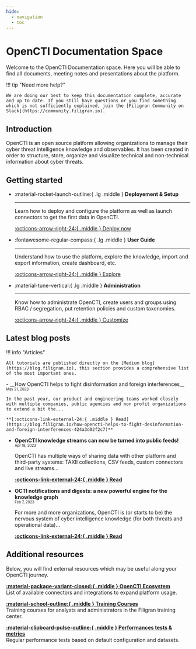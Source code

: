 ```yaml
---
hide:
  - navigation
  - toc
---
```


# OpenCTI Documentation Space

Welcome to the OpenCTI Documentation space. Here you will be able to find all documents, meeting notes and presentations about the platform.

!!! tip "Need more help?"

    We are doing our best to keep this documentation complete, accurate and up to date. If you still have questions or you find something which is not sufficiently explained, join the [Filigran Community on Slack](https://community.filigran.io).

## Introduction

OpenCTI is an open source platform allowing organizations to manage their cyber threat intelligence knowledge and observables. It has been created in order to structure, store, organize and visualize technical and non-technical information about cyber threats.

## Getting started

<div class="grid cards" markdown>

-   :material-rocket-launch-outline:{ .lg .middle } __Deployement & Setup__

    ---

    Learn how to deploy and configure the platform as well as
    launch connectors to get the first data in OpenCTI.

    [:octicons-arrow-right-24:{ .middle } Deploy now](deployment/overview.md)

-   :fontawesome-regular-compass:{ .lg .middle } __User Guide__

    ---

    Understand how to use the platform, explore the knowledge, import
    and export information, create dashboard, etc.

    [:octicons-arrow-right-24:{ .middle } Explore](usage/getting-started.md)

-   :material-tune-vertical:{ .lg .middle } __Administration__

    ---

    Know how to administrate OpenCTI, create users and groups using RBAC /
    segregation, put retention policies and custom taxonomies.

    [:octicons-arrow-right-24:{ .middle } Customize](administration/introduction.md)
</div>

## Latest blog posts

!!! info "Articles"

    All tutorials are published directly on the [Medium blog](https://blog.filigran.io), this section provides a comprehensive list of the most important ones.

<div class="grid cards" markdown>
-   __How OpenCTI helps to fight disinformation and foreign interferences__<br />
    <sub><sup>May 21, 2023</sup></sub>

    In the past year, our product and engineering teams worked closely with multiple companies, public agencies and non profit organizations to extend a bit the...

    **[:octicons-link-external-24:{ .middle } Read](https://blog.filigran.io/how-opencti-helps-to-fight-desinformation-and-foreign-interferences-424a3d02f2c7)**

-   __OpenCTI knowledge streams can now be turned into public feeds!__<br />
    <sub><sup>Apr 18, 2023</sup></sub>

    OpenCTI has multiple ways of sharing data with other platform and third-party systems: TAXII collections, CSV feeds, custom connectors and live streams...

    **[:octicons-link-external-24:{ .middle } Read](https://blog.filigran.io/opencti-public-streams-297dfdb88784)**

-   __OCTI notifications and digests: a new powerful engine for the knowledge graph__<br />
    <sub><sup>Feb 7, 2023</sup></sub>

    For more and more organizations, OpenCTI is (or starts to be) the nervous system of cyber intelligence knowledge (for both threats and operational data)...

    **[:octicons-link-external-24:{ .middle } Read](https://blog.filigran.io/opencti-notifications-and-digests-a-new-powerful-engine-for-the-knowledge-graph-5bb9f04586d9)**
</div>

## Additional resources

Below, you will find external resources which may be useful along your OpenCTI journey.

<div class="grid" markdown>

[**:material-package-variant-closed:{ .middle } OpenCTI Ecosystem**](https://filigran.notion.site/OpenCTI-Ecosystem-868329e9fb734fca89692b2ed6087e76)<br />
List of available connectors and integrations to expand platform usage.

[**:material-school-outline:{ .middle } Training Courses**](https://training.filigran.io)<br />
Training courses for analysts and administrators in the Filigran training center.

[**:material-clipboard-pulse-outline:{ .middle } Performances tests & metrics**](https://kibana.opencti.io/s/public/goto/011b80ae0da7aca60de6db2d6cf76c75)<br />
Regular performance tests based on default configuration and datasets.

</div>
<br /><br /><br />